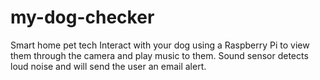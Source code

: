 # my-dog-checker
Smart home pet tech
Interact with your dog using a Raspberry Pi to view them through the camera and play music to them.
Sound sensor detects loud noise and will send the user an email alert.
